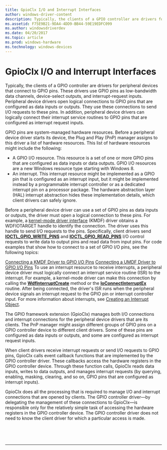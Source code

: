 ```yaml
---
title: GpioClx I/O and Interrupt Interfaces
author: windows-driver-content
description: Typically, the clients of a GPIO controller are drivers for peripheral devices that connect to GPIO pins.
ms.assetid: F75E9B21-9DA4-4DD9-BB44-59E19EDFC099
ms.author: windowsdriverdev
ms.date: 04/20/2017
ms.topic: article
ms.prod: windows-hardware
ms.technology: windows-devices
---
```


# GpioClx I/O and Interrupt Interfaces


Typically, the clients of a GPIO controller are drivers for peripheral devices that connect to GPIO pins. These drivers use GPIO pins as low-bandwidth data channels, device-select outputs, and interrupt-request inputs. Peripheral device drivers open logical connections to GPIO pins that are configured as data inputs or outputs. They use these connections to send I/O requests to these pins. In addition, peripheral device drivers can logically connect their interrupt service routines to GPIO pins that are configured as interrupt request inputs.

GPIO pins are system-managed hardware resources. Before a peripheral device driver starts its device, the Plug and Play (PnP) manager assigns to this driver a list of hardware resources. This list of hardware resources might include the following:

-   A GPIO I/O resource. This resource is a set of one or more GPIO pins that are configured as data inputs or data outputs. GPIO I/O resources are a new Windows resource type starting with Windows 8.
-   An interrupt. This interrupt resource might be implemented as a GPIO pin that is configured as an interrupt input, but it might be implemented instead by a programmable interrupt controller or as a dedicated interrupt pin on a processor package. The hardware abstraction layer (HAL) interrupt abstraction hides these implementation details, which client drivers can safely ignore.

Before a peripheral device driver can use a set of GPIO pins as data inputs or outputs, the driver must open a logical connection to these pins. For example, a [kernel-mode driver interface](https://msdn.microsoft.com/library/windows/hardware/ff544296) (KMDF) driver obtains a WDFIOTARGET handle to identify the connection. The driver uses this handle to send I/O requests to the pins. Specifically, client drivers send [**IOCTL\_GPIO\_WRITE\_PINS**](https://msdn.microsoft.com/library/windows/hardware/hh406487) and [**IOCTL\_GPIO\_READ\_PINS**](https://msdn.microsoft.com/library/windows/hardware/hh406483) I/O control requests to write data to output pins and read data from input pins. For code examples that show how to connect to a set of GPIO I/O pins, see the following topics:

[Connecting a KMDF Driver to GPIO I/O Pins](https://msdn.microsoft.com/library/windows/hardware/hh406474)
[Connecting a UMDF Driver to GPIO I/O Pins](https://msdn.microsoft.com/library/windows/hardware/hh698244)
To use an interrupt resource to receive interrupts, a peripheral device driver must logically connect an interrupt service routine (ISR) to the interrupt. For example, a kernel-mode driver can make this connection by calling the [**WdfInterruptCreate**](https://msdn.microsoft.com/library/windows/hardware/ff547345) method or the [**IoConnectInterruptEx**](https://msdn.microsoft.com/library/windows/hardware/ff548378) routine. After being connected, the driver's ISR runs when the peripheral device signals an interrupt request to the GPIO pin or interrupt controller input. For more information about interrupts, see [Creating an Interrupt Object](https://msdn.microsoft.com/library/windows/hardware/ff540757).

The GPIO framework extension (GpioClx) manages both I/O connections and interrupt connections for the peripheral device drivers that are its clients. The PnP manager might assign different groups of GPIO pins on a GPIO controller device to different client drivers. Some of these pins are configured as data inputs or outputs, and some are configured as interrupt request inputs.

When client drivers receive interrupt requests or send I/O requests to GPIO pins, GpioClx calls event callback functions that are implemented by the GPIO controller driver. These callbacks access the hardware registers in the GPIO controller device. Through these function calls, GpioClx reads data inputs, writes to data outputs, and manages interrupt requests (by querying, enabling, masking, clearing, and so on, GPIO pins that are configured as interrupt inputs).

GpioClx does all the processing that is required to manage I/O and interrupt connections that are opened by clients. The GPIO controller driver—by delegating the management of these connections to GpioClx—is responsible only for the relatively simple task of accessing the hardware registers in the GPIO controller device. The GPIO controller driver does not need to know the client driver for which a particular access is made.

 

 


--------------------


